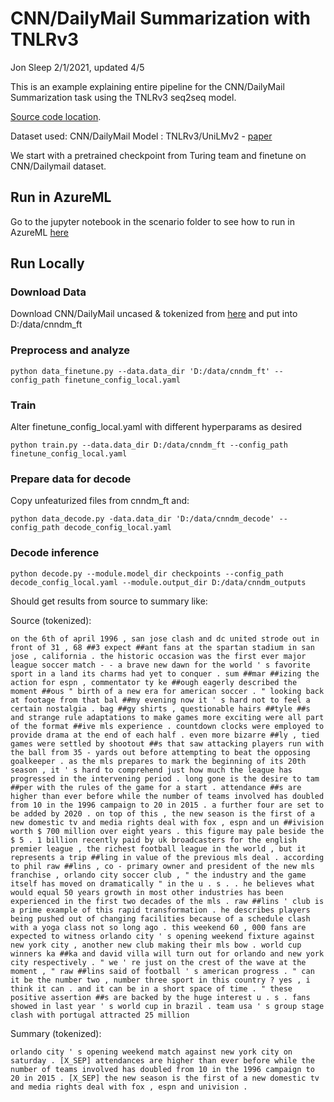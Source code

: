 # CNN/DailyMail Summarization with TNLRv3

Jon Sleep 2/1/2021, updated 4/5

This is an example explaining entire pipeline for the CNN/DailyMail Summarization task using the TNLRv3 seq2seq model.

[Source code location](https://o365exchange.visualstudio.com/O365%20Core/_git/ELR?path=%2Fsources%2Fdev%2FSubstrateInferences%2Fmarlin_Scenarios%2Ftnlrv3_seq2seq&version=GBu%2Felr%2Frefactor&_a=contents).

Dataset used: CNN/DailyMail
Model : TNLRv3/UniLMv2 - [paper](https://arxiv.org/abs/2002.12804)

We start with a pretrained checkpoint from Turing team and finetune on CNN/Dailymail dataset.


## Run in AzureML

Go to the jupyter notebook in the scenario folder to see how to run in AzureML [here](https://o365exchange.visualstudio.com/O365%20Core/_git/ELR?path=%2Fsources%2Fdev%2FSubstrateInferences%2FMarlin_Scenarios%2Ftnlrv3_seq2seq&version=GBmaster&_a=contents)

## Run Locally

### Download Data

Download CNN/DailyMail uncased & tokenized from [here](https://aka.ms/alexanderrepo) and put into D:/data/cnndm_ft

### Preprocess and analyze

    python data_finetune.py --data.data_dir 'D:/data/cnndm_ft' --config_path finetune_config_local.yaml

### Train

Alter finetune_config_local.yaml with different hyperparams as desired

    python train.py --data.data_dir D:/data/cnndm_ft --config_path finetune_config_local.yaml

### Prepare data for decode
Copy unfeaturized files from cnndm_ft and:

    python data_decode.py -data.data_dir 'D:/data/cnndm_decode' --config_path decode_config_local.yaml
### Decode inference

    python decode.py --module.model_dir checkpoints --config_path decode_config_local.yaml --module.output_dir D:/data/cnndm_outputs

Should get results from source to summary like:

Source (tokenized):

``` on the 6th of april 1996 , san jose clash and dc united strode out in front of 31 , 68 ##3 expect ##ant fans at the spartan stadium in san jose , california . the historic occasion was the first ever major league soccer match - - a brave new dawn for the world ' s favorite sport in a land its charms had yet to conquer . sum ##mar ##izing the action for espn , commentator ty ke ##ough eagerly described the moment ##ous " birth of a new era for american soccer . " looking back at footage from that bal ##my evening now it ' s hard not to feel a certain nostalgia . bag ##gy shirts , questionable hairs ##tyle ##s and strange rule adaptations to make games more exciting were all part of the format ##ive mls experience . countdown clocks were employed to provide drama at the end of each half . even more bizarre ##ly , tied games were settled by shootout ##s that saw attacking players run with the ball from 35 - yards out before attempting to beat the opposing goalkeeper . as the mls prepares to mark the beginning of its 20th season , it ' s hard to comprehend just how much the league has progressed in the intervening period . long gone is the desire to tam ##per with the rules of the game for a start . attendance ##s are higher than ever before while the number of teams involved has doubled from 10 in the 1996 campaign to 20 in 2015 . a further four are set to be added by 2020 . on top of this , the new season is the first of a new domestic tv and media rights deal with fox , espn and un ##ivision worth $ 700 million over eight years . this figure may pale beside the $ 5 . 1 billion recently paid by uk broadcasters for the english premier league , the richest football league in the world , but it represents a trip ##ling in value of the previous mls deal . according to phil raw ##lins , co - primary owner and president of the new mls franchise , orlando city soccer club , " the industry and the game itself has moved on dramatically " in the u . s . . he believes what would equal 50 years growth in most other industries has been experienced in the first two decades of the mls . raw ##lins ' club is a prime example of this rapid transformation . he describes players being pushed out of changing facilities because of a schedule clash with a yoga class not so long ago . this weekend 60 , 000 fans are expected to witness orlando city ' s opening weekend fixture against new york city , another new club making their mls bow . world cup winners ka ##ka and david villa will turn out for orlando and new york city respectively . " we ' re just on the crest of the wave at the moment , " raw ##lins said of football ' s american progress . " can it be the number two , number three sport in this country ? yes , i think it can . and it can be in a short space of time . " these positive assertion ##s are backed by the huge interest u . s . fans showed in last year ' s world cup in brazil . team usa ' s group stage clash with portugal attracted 25 million ```
    
Summary (tokenized): 

``` orlando city ' s opening weekend match against new york city on saturday . [X_SEP] attendances are higher than ever before while the number of teams involved has doubled from 10 in the 1996 campaign to 20 in 2015 . [X_SEP] the new season is the first of a new domestic tv and media rights deal with fox , espn and univision . ```